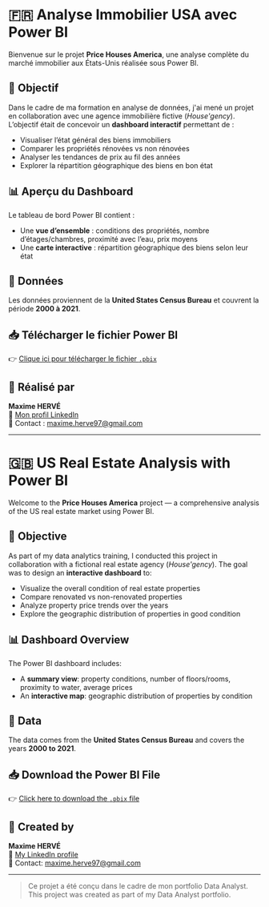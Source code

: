 # 🇫🇷 Analyse Immobilier USA avec Power BI

Bienvenue sur le projet **Price Houses America**, une analyse complète du marché immobilier aux États-Unis réalisée sous Power BI.

## 🎯 Objectif

Dans le cadre de ma formation en analyse de données, j'ai mené un projet en collaboration avec une agence immobilière fictive (*House'gency*). L’objectif était de concevoir un **dashboard interactif** permettant de :

- Visualiser l’état général des biens immobiliers  
- Comparer les propriétés rénovées vs non rénovées  
- Analyser les tendances de prix au fil des années  
- Explorer la répartition géographique des biens en bon état  

## 📊 Aperçu du Dashboard

Le tableau de bord Power BI contient :

- Une **vue d’ensemble** : conditions des propriétés, nombre d’étages/chambres, proximité avec l’eau, prix moyens  
- Une **carte interactive** : répartition géographique des biens selon leur état  

## 📁 Données

Les données proviennent de la **United States Census Bureau** et couvrent la période **2000 à 2021**.

## 📥 Télécharger le fichier Power BI

👉 [Clique ici pour télécharger le fichier `.pbix`](./Project_price_houses.pbix)

## 💼 Réalisé par

**Maxime HERVÉ**  
📎 [Mon profil LinkedIn](https://www.linkedin.com/in/maxime-herve-05925a144/)  
📧 Contact : maxime.herve97@gmail.com

---

# 🇬🇧 US Real Estate Analysis with Power BI

Welcome to the **Price Houses America** project — a comprehensive analysis of the US real estate market using Power BI.

## 🎯 Objective

As part of my data analytics training, I conducted this project in collaboration with a fictional real estate agency (*House'gency*). The goal was to design an **interactive dashboard** to:

- Visualize the overall condition of real estate properties  
- Compare renovated vs non-renovated properties  
- Analyze property price trends over the years  
- Explore the geographic distribution of properties in good condition  

## 📊 Dashboard Overview

The Power BI dashboard includes:

- A **summary view**: property conditions, number of floors/rooms, proximity to water, average prices  
- An **interactive map**: geographic distribution of properties by condition  

## 📁 Data

The data comes from the **United States Census Bureau** and covers the years **2000 to 2021**.

## 📥 Download the Power BI File

👉 [Click here to download the `.pbix` file](./Project_price_houses.pbix)

## 💼 Created by

**Maxime HERVÉ**  
📎 [My LinkedIn profile](https://www.linkedin.com/in/maxime-herve-05925a144/)  
📧 Contact: maxime.herve97@gmail.com

---

> Ce projet a été conçu dans le cadre de mon portfolio Data Analyst.  
> This project was created as part of my Data Analyst portfolio.
